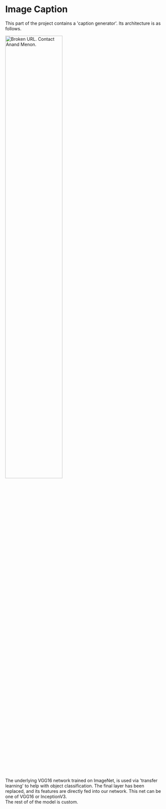 # Image Caption
This part of the project contains a 'caption generator'. Its architecture is as follows.

<img src="https://drive.google.com/open?id=1ja11_VcP4xvSwZGFfLkUnwM6Mi48Qyu5" alt="Broken URL. Contact Anand Menon." width="60%"/>

The underlying VGG16 network trained on ImageNet, is used via 'transfer learning' to help with object classification. The final layer has been replaced, and its features are directly fed into our network. This net can be one of VGG16 or InceptionV3.<br/>
The rest of of the model is custom.
